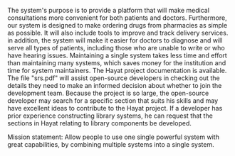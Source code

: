 The system's purpose is to provide a platform that will make medical consultations more convenient for both patients and doctors. Furthermore, our system is designed to make ordering drugs from pharmacies as simple as possible. It will also include tools to improve and track delivery services. in addition, the system will make it easier for doctors to diagnose and will serve all types of patients, including those who are unable to write or who have hearing issues. Maintaining a single system takes less time and effort than maintaining many systems, which saves money for the institution and time for system maintainers.
The Hayat project documentation is available. The file "srs.pdf" will assist open-source developers in checking out the details they need to make an informed decision about whether to join the development team. Because the project is so large, the open-source developer may search for a specific section that suits his skills and may have excellent ideas to contribute to the Hayat project. If a developer has prior experience constructing library systems, he can request that the sections in Hayat relating to library components be developed.

Mission statement: Allow people to use one single powerful system with great capabilities, by combining multiple systems into a single system.
